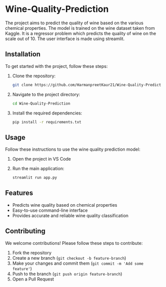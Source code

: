 # Wine-Quality-Prediction

The project aims to predict the quality of wine based on the various chemical properties. The model is trained on the wine dataset taken from Kaggle. It is a regressor problem which predicts the quality of wine on the scale out of 10. The user interface is made using streamlit.

## Installation

To get started with the project, follow these steps:

1. Clone the repository:
    ```sh
    git clone https://github.com/HarmanpreetKaur21/Wine-Quality-Prediction.git
    ```

2. Navigate to the project directory:
    ```sh
    cd Wine-Quality-Prediction
    ```

3. Install the required dependencies:
    ```sh
    pip install -r requirements.txt
    ```

## Usage

Follow these instructions to use the wine quality prediction model:

1. Open the project in VS Code

2. Run the main application:
    ```sh
    streamlit run app.py
    ```
## Features

- Predicts wine quality based on chemical properties
- Easy-to-use command-line interface
- Provides accurate and reliable wine quality classification

## Contributing

We welcome contributions! Please follow these steps to contribute:

1. Fork the repository
2. Create a new branch (`git checkout -b feature-branch`)
3. Make your changes and commit them (`git commit -m 'Add some feature'`)
4. Push to the branch (`git push origin feature-branch`)
5. Open a Pull Request

